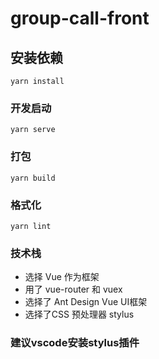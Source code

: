 # group-call-front

## 安装依赖

```npm
yarn install
```

### 开发启动

```npm
yarn serve
```

### 打包

```npm
yarn build
```

### 格式化

```npm
yarn lint
```


### 技术栈

- 选择 Vue 作为框架
- 用了 vue-router 和 vuex
- 选择了 Ant Design Vue UI框架
- 选择了CSS 预处理器 stylus

### 建议vscode安装stylus插件

